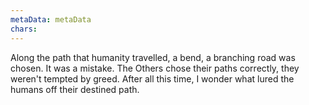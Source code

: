 ```yaml
---
metaData: metaData
chars: 
---
```


Along the path that humanity travelled, a bend, a branching road was chosen. It was a mistake. The Others chose their paths correctly, they weren't tempted by greed. After all this time, I wonder what lured the humans off their destined path.